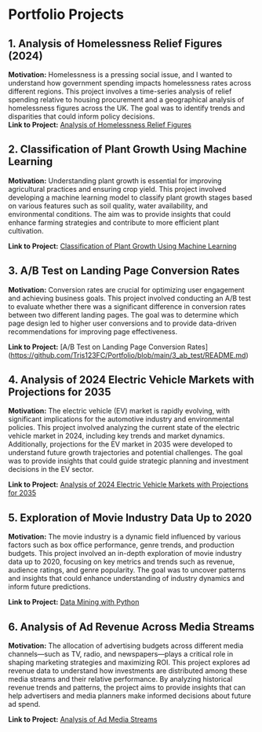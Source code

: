 # Portfolio Projects

## 1. Analysis of Homelessness Relief Figures (2024)
**Motivation:** Homelessness is a pressing social issue, and I wanted to understand how government spending impacts homelessness rates across different regions. This project involves a time-series analysis of relief spending relative to housing procurement and a geographical analysis of homelessness figures across the UK. The goal was to identify trends and disparities that could inform policy decisions.  
**Link to Project:** [Analysis of Homelessness Relief Figures](https://github.com/Tris123FC/Portfolio/blob/main/1_homelessness_analysis/README.md)

## 2. Classification of Plant Growth Using Machine Learning

**Motivation:** Understanding plant growth is essential for improving agricultural practices and ensuring crop yield. This project involved developing a machine learning model to classify plant growth stages based on various features such as soil quality, water availability, and environmental conditions. The aim was to provide insights that could enhance farming strategies and contribute to more efficient plant cultivation.

**Link to Project:** [Classification of Plant Growth Using Machine Learning](https://github.com/Tris123FC/Portfolio/blob/main/2_plant_analysis/README.md)

## 3. A/B Test on Landing Page Conversion Rates

**Motivation:** Conversion rates are crucial for optimizing user engagement and achieving business goals. This project involved conducting an A/B test to evaluate whether there was a significant difference in conversion rates between two different landing pages. The goal was to determine which page design led to higher user conversions and to provide data-driven recommendations for improving page effectiveness.

**Link to Project:** [A/B Test on Landing Page Conversion Rates]
(https://github.com/Tris123FC/Portfolio/blob/main/3_ab_test/README.md)
## 4. Analysis of 2024 Electric Vehicle Markets with Projections for 2035

**Motivation:** The electric vehicle (EV) market is rapidly evolving, with significant implications for the automotive industry and environmental policies. This project involved analyzing the current state of the electric vehicle market in 2024, including key trends and market dynamics. Additionally, projections for the EV market in 2035 were developed to understand future growth trajectories and potential challenges. The goal was to provide insights that could guide strategic planning and investment decisions in the EV sector.

**Link to Project:** [Analysis of 2024 Electric Vehicle Markets with Projections for 2035](https://github.com/Tris123FC/Portfolio/blob/main/4_ev_analysis/README.md)


## 5. Exploration of Movie Industry Data Up to 2020

**Motivation:** The movie industry is a dynamic field influenced by various factors such as box office performance, genre trends, and production budgets. This project involved an in-depth exploration of movie industry data up to 2020, focusing on key metrics and trends such as revenue, audience ratings, and genre popularity. The goal was to uncover patterns and insights that could enhance understanding of industry dynamics and inform future predictions.

**Link to Project:** [Data Mining with Python](https://github.com/Tris123FC/Portfolio/blob/main/5_movie_analysis/README.md)

## 6. Analysis of Ad Revenue Across Media Streams

**Motivation:** The allocation of advertising budgets across different media channels—such as TV, radio, and newspapers—plays a critical role in shaping marketing strategies and maximizing ROI. This project explores ad revenue data to understand how investments are distributed among these media streams and their relative performance. By analyzing historical revenue trends and patterns, the project aims to provide insights that can help advertisers and media planners make informed decisions about future ad spend.

**Link to Project:**  [Analysis of Ad Media Streams](https://github.com/Tris123FC/Portfolio/blob/main/6_ad_analysis/data_exploration.ipynb)
